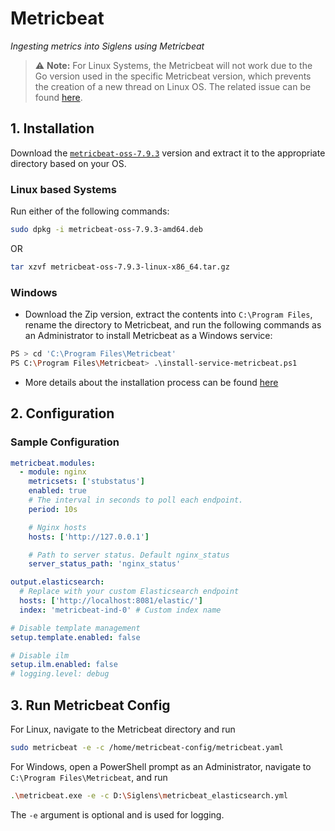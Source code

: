 # Metricbeat

*Ingesting metrics into Siglens using Metricbeat*

> :warning: **Note:** For Linux Systems, the Metricbeat will not work due to the Go version used in the specific Metricbeat version, which prevents the creation of a new thread on Linux OS. The related issue can be found [here](https://github.com/docker-library/golang/issues/467).

## 1. Installation

Download the [`metricbeat-oss-7.9.3`](https://www.elastic.co/downloads/past-releases/metricbeat-oss-7-9-3) version and extract it to the appropriate directory based on your OS.

### Linux based Systems
Run either of the following commands:
```bash
sudo dpkg -i metricbeat-oss-7.9.3-amd64.deb
```
OR

```bash
tar xzvf metricbeat-oss-7.9.3-linux-x86_64.tar.gz
```

### Windows
- Download the Zip version, extract the contents into ```C:\Program Files```, rename the directory to Metricbeat, and run the following commands as an Administrator to install Metricbeat as a Windows service:

```bash
PS > cd 'C:\Program Files\Metricbeat'
PS C:\Program Files\Metricbeat> .\install-service-metricbeat.ps1
```

- More details about the installation process can be found [here](https://www.elastic.co/guide/en/beats/metricbeat/7.9/metricbeat-installation-configuration.html)

## 2. Configuration

### Sample Configuration

```yaml
metricbeat.modules:
  - module: nginx
    metricsets: ['stubstatus']
    enabled: true
    # The interval in seconds to poll each endpoint.
    period: 10s

    # Nginx hosts
    hosts: ['http://127.0.0.1']

    # Path to server status. Default nginx_status
    server_status_path: 'nginx_status'

output.elasticsearch:
  # Replace with your custom Elasticsearch endpoint
  hosts: ['http://localhost:8081/elastic/']
  index: 'metricbeat-ind-0' # Custom index name

# Disable template management
setup.template.enabled: false

# Disable ilm
setup.ilm.enabled: false
# logging.level: debug
```

## 3. Run Metricbeat Config

For Linux, navigate to the Metricbeat directory and run 
```bash
sudo metricbeat -e -c /home/metricbeat-config/metricbeat.yaml
```

For Windows, open a PowerShell prompt as an Administrator, navigate to `C:\Program Files\Metricbeat`, and run 

```bash
.\metricbeat.exe -e -c D:\Siglens\metricbeat_elasticsearch.yml
```

The `-e` argument is optional and is used for logging.
